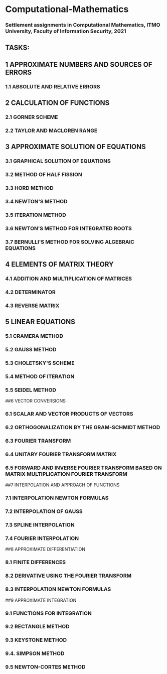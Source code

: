 # Computational-Mathematics
### Settlement assignments in Computational Mathematics, ITMO University, Faculty of Information Security, 2021
## TASKS:
## 1 APPROXIMATE NUMBERS AND SOURCES OF ERRORS 
### 1.1 ABSOLUTE AND RELATIVE ERRORS 
## 2 CALCULATION OF FUNCTIONS 
### 2.1 GORNER SCHEME
### 2.2 TAYLOR AND MACLOREN RANGE 
## 3 APPROXIMATE SOLUTION OF EQUATIONS 
### 3.1 GRAPHICAL SOLUTION OF EQUATIONS 
### 3.2 METHOD OF HALF FISSION 
### 3.3 HORD METHOD 
### 3.4 NEWTON'S METHOD
### 3.5 ITERATION METHOD 
### 3.6 NEWTON'S METHOD FOR INTEGRATED ROOTS 
### 3.7 BERNULLI'S METHOD FOR SOLVING ALGEBRAIC EQUATIONS 
## 4 ELEMENTS OF MATRIX THEORY
### 4.1 ADDITION AND MULTIPLICATION OF MATRICES 
### 4.2 DETERMINATOR 
### 4.3 REVERSE MATRIX 
## 5 LINEAR EQUATIONS 
### 5.1 CRAMERA METHOD
### 5.2 GAUSS METHOD 
### 5.3 CHOLETSKY'S SCHEME
### 5.4 METHOD OF ITERATION 
### 5.5 SEIDEL METHOD 
##6 VECTOR CONVERSIONS 
### 6.1 SCALAR AND VECTOR PRODUCTS OF VECTORS 
### 6.2 ORTHOGONALIZATION BY THE GRAM-SCHMIDT METHOD 
### 6.3 FOURIER TRANSFORM 
### 6.4 UNITARY FOURIER TRANSFORM MATRIX 
### 6.5 FORWARD AND INVERSE FOURIER TRANSFORM BASED ON MATRIX MULTIPLICATION FOURIER TRANSFORM 
##7 INTERPOLATION AND APPROACH OF FUNCTIONS 
### 7.1 INTERPOLATION NEWTON FORMULAS 
### 7.2 INTERPOLATION OF GAUSS 
### 7.3 SPLINE INTERPOLATION 
### 7.4 FOURIER INTERPOLATION 
##8 APPROXIMATE DIFFERENTIATION 
### 8.1 FINITE DIFFERENCES
### 8.2 DERIVATIVE USING THE FOURIER TRANSFORM 
### 8.3 INTERPOLATION NEWTON FORMULAS 
##9 APPROXIMATE INTEGRATION 
### 9.1 FUNCTIONS FOR INTEGRATION 
### 9.2 RECTANGLE METHOD
### 9.3 KEYSTONE METHOD 
### 9.4. SIMPSON METHOD 
### 9.5 NEWTON-CORTES METHOD 
